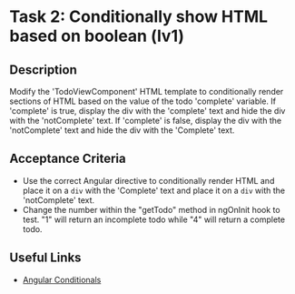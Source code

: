 # Task 2: Conditionally show HTML based on boolean (lv1)

## Description

Modify the 'TodoViewComponent' HTML template to conditionally render sections of HTML based on the value of the todo 'complete' variable. 
If 'complete' is true, display the div with the 'complete' text and hide the div with the 'notComplete' text. 
If 'complete' is false, display the div with the 'notComplete' text and hide the div with the 'Complete' text.

## Acceptance Criteria
- Use the correct Angular directive to conditionally render HTML and place it on a `div` with the 'Complete' text and place it on a `div` with the 'notComplete' text.
- Change the number within the "getTodo" method in ngOnInit hook to test. "1" will return an incomplete todo while "4" will return a complete todo.

## Useful Links
- [Angular Conditionals](https://angular.dev/essentials/conditionals-and-loops)

